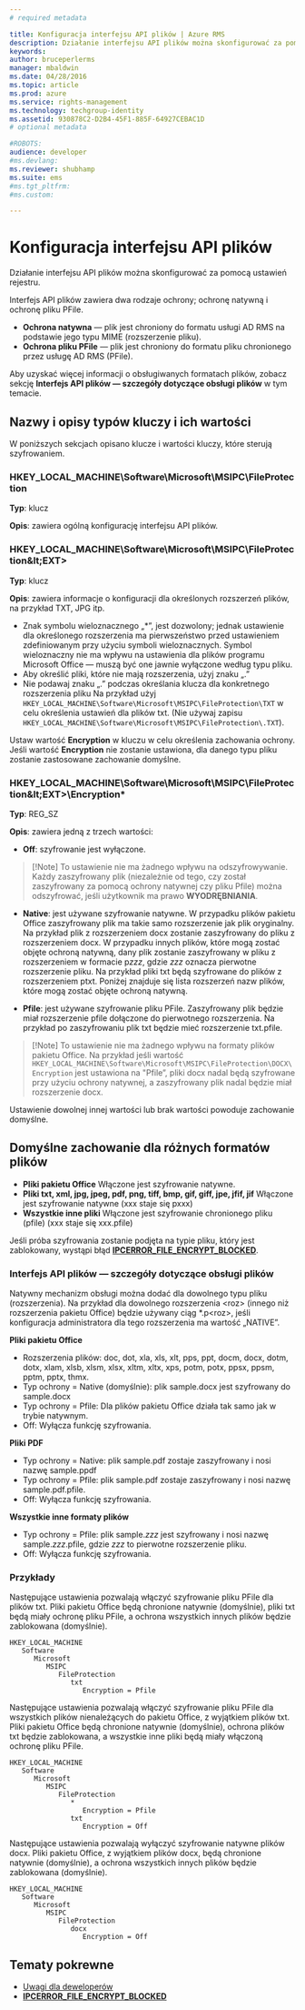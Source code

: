 ```yaml
---
# required metadata

title: Konfiguracja interfejsu API plików | Azure RMS
description: Działanie interfejsu API plików można skonfigurować za pomocą ustawień rejestru.
keywords:
author: bruceperlerms
manager: mbaldwin
ms.date: 04/28/2016
ms.topic: article
ms.prod: azure
ms.service: rights-management
ms.technology: techgroup-identity
ms.assetid: 930878C2-D2B4-45F1-885F-64927CEBAC1D
# optional metadata

#ROBOTS:
audience: developer
#ms.devlang:
ms.reviewer: shubhamp
ms.suite: ems
#ms.tgt_pltfrm:
#ms.custom:

---
```


# Konfiguracja interfejsu API plików


Działanie interfejsu API plików można skonfigurować za pomocą ustawień rejestru.

Interfejs API plików zawiera dwa rodzaje ochrony; ochronę natywną i ochronę pliku PFile.

-   **Ochrona natywna** — plik jest chroniony do formatu usługi AD RMS na podstawie jego typu MIME (rozszerzenie pliku).
-   **Ochrona pliku PFile** — plik jest chroniony do formatu pliku chronionego przez usługę AD RMS (PFile).

Aby uzyskać więcej informacji o obsługiwanych formatach plików, zobacz sekcję **Interfejs API plików — szczegóły dotyczące obsługi plików** w tym temacie.

## Nazwy i opisy typów kluczy i ich wartości

W poniższych sekcjach opisano klucze i wartości kluczy, które sterują szyfrowaniem.

### HKEY_LOCAL_MACHINE\Software\Microsoft\MSIPC\FileProtection

**Typ**: klucz

**Opis**: zawiera ogólną konfigurację interfejsu API plików.

### HKEY_LOCAL_MACHINE\Software\Microsoft\MSIPC\FileProtection\&lt;EXT&gt;

**Typ**: klucz

**Opis**: zawiera informacje o konfiguracji dla określonych rozszerzeń plików, na przykład TXT, JPG itp.

- Znak symbolu wieloznacznego „*”, jest dozwolony; jednak ustawienie dla określonego rozszerzenia ma pierwszeństwo przed ustawieniem zdefiniowanym przy użyciu symboli wieloznacznych. Symbol wieloznaczny nie ma wpływu na ustawienia dla plików programu Microsoft Office — muszą być one jawnie wyłączone według typu pliku.
- Aby określić pliki, które nie mają rozszerzenia, użyj znaku „.”
- Nie podawaj znaku „.” podczas określania klucza dla konkretnego rozszerzenia pliku Na przykład użyj `HKEY_LOCAL_MACHINE\Software\Microsoft\MSIPC\FileProtection\TXT` w celu określenia ustawień dla plików txt. (Nie używaj zapisu `HKEY_LOCAL_MACHINE\Software\Microsoft\MSIPC\FileProtection\.TXT`).

Ustaw wartość **Encryption** w kluczu w celu określenia zachowania ochrony. Jeśli wartość **Encryption** nie zostanie ustawiona, dla danego typu pliku zostanie zastosowane zachowanie domyślne.


### HKEY_LOCAL_MACHINE\Software\Microsoft\MSIPC\FileProtection\&lt;EXT&gt;\Encryption*

**Typ**: REG_SZ

**Opis**: zawiera jedną z trzech wartości:

- **Off**: szyfrowanie jest wyłączone.

> [!Note] To ustawienie nie ma żadnego wpływu na odszyfrowywanie. Każdy zaszyfrowany plik (niezależnie od tego, czy został zaszyfrowany za pomocą ochrony natywnej czy pliku Pfile) można odszyfrować, jeśli użytkownik ma prawo **WYODRĘBNIANIA**.

- **Native**: jest używane szyfrowanie natywne. W przypadku plików pakietu Office zaszyfrowany plik ma takie samo rozszerzenie jak plik oryginalny. Na przykład plik z rozszerzeniem docx zostanie zaszyfrowany do pliku z rozszerzeniem docx. W przypadku innych plików, które mogą zostać objęte ochroną natywną, dany plik zostanie zaszyfrowany w pliku z rozszerzeniem w formacie p*zzz*, gdzie *zzz* oznacza pierwotne rozszerzenie pliku. Na przykład pliki txt będą szyfrowane do plików z rozszerzeniem ptxt. Poniżej znajduje się lista rozszerzeń nazw plików, które mogą zostać objęte ochroną natywną.

- **Pfile**: jest używane szyfrowanie pliku PFile. Zaszyfrowany plik będzie miał rozszerzenie pfile dołączone do pierwotnego rozszerzenia. Na przykład po zaszyfrowaniu plik txt będzie mieć rozszerzenie txt.pfile.


> [!Note] To ustawienie nie ma żadnego wpływu na formaty plików pakietu Office. Na przykład jeśli wartość `HKEY_LOCAL_MACHINE\Software\Microsoft\MSIPC\FileProtection\DOCX\Encryption` jest ustawiona na &quot;Pfile”, pliki docx nadal będą szyfrowane przy użyciu ochrony natywnej, a zaszyfrowany plik nadal będzie miał rozszerzenie docx.

Ustawienie dowolnej innej wartości lub brak wartości powoduje zachowanie domyślne.

## Domyślne zachowanie dla różnych formatów plików

-   **Pliki pakietu Office** Włączone jest szyfrowanie natywne.
-   **Pliki txt, xml, jpg, jpeg, pdf, png, tiff, bmp, gif, giff, jpe, jfif, jif** Włączone jest szyfrowanie natywne (xxx staje się pxxx)
-   **Wszystkie inne pliki** Włączone jest szyfrowanie chronionego pliku (pfile) (xxx staje się xxx.pfile)

Jeśli próba szyfrowania zostanie podjęta na typie pliku, który jest zablokowany, wystąpi błąd [**IPCERROR\_FILE\_ENCRYPT\_BLOCKED**](/rights-management/sdk/2.1/api/win/error%20codes).

### Interfejs API plików — szczegóły dotyczące obsługi plików

Natywny mechanizm obsługi można dodać dla dowolnego typu pliku (rozszerzenia). Na przykład dla dowolnego rozszerzenia &lt;roz&gt; (innego niż rozszerzenia pakietu Office) będzie używany ciąg \*.p&lt;roz&gt;, jeśli konfiguracja administratora dla tego rozszerzenia ma wartość „NATIVE”.

**Pliki pakietu Office**

-   Rozszerzenia plików: doc, dot, xla, xls, xlt, pps, ppt, docm, docx, dotm, dotx, xlam, xlsb, xlsm, xlsx, xltm, xltx, xps, potm, potx, ppsx, ppsm, pptm, pptx, thmx.
-   Typ ochrony = Native (domyślnie): plik sample.docx jest szyfrowany do sample.docx
-   Typ ochrony = Pfile: Dla plików pakietu Office działa tak samo jak w trybie natywnym.
-   Off: Wyłącza funkcję szyfrowania.

**Pliki PDF**

-   Typ ochrony = Native: plik sample.pdf zostaje zaszyfrowany i nosi nazwę sample.ppdf
-   Typ ochrony = Pfile: plik sample.pdf zostaje zaszyfrowany i nosi nazwę sample.pdf.pfile.
-   Off: Wyłącza funkcję szyfrowania.

**Wszystkie inne formaty plików**

-   Typ ochrony = Pfile: plik sample.*zzz* jest szyfrowany i nosi nazwę sample.*zzz*.pfile, gdzie *zzz* to pierwotne rozszerzenie pliku.
-   Off: Wyłącza funkcję szyfrowania.

### Przykłady

Następujące ustawienia pozwalają włączyć szyfrowanie pliku PFile dla plików txt. Pliki pakietu Office będą chronione natywnie (domyślnie), pliki txt będą miały ochronę pliku PFile, a ochrona wszystkich innych plików będzie zablokowana (domyślnie).

```
HKEY_LOCAL_MACHINE
   Software
      Microsoft
         MSIPC
            FileProtection
               txt
                  Encryption = Pfile
```

Następujące ustawienia pozwalają włączyć szyfrowanie pliku PFile dla wszystkich plików nienależących do pakietu Office, z wyjątkiem plików txt. Pliki pakietu Office będą chronione natywnie (domyślnie), ochrona plików txt będzie zablokowana, a wszystkie inne pliki będą miały włączoną ochronę pliku PFile.

```
HKEY_LOCAL_MACHINE
   Software
      Microsoft
         MSIPC
            FileProtection
               *
                  Encryption = Pfile
               txt
                  Encryption = Off
```

Następujące ustawienia pozwalają wyłączyć szyfrowanie natywne plików docx. Pliki pakietu Office, z wyjątkiem plików docx, będą chronione natywnie (domyślnie), a ochrona wszystkich innych plików będzie zablokowana (domyślnie).

```
HKEY_LOCAL_MACHINE
   Software
      Microsoft
         MSIPC
            FileProtection
               docx
                  Encryption = Off
```

## Tematy pokrewne

* [Uwagi dla deweloperów](developer-notes.md)
* [**IPCERROR\_FILE\_ENCRYPT\_BLOCKED**](/rights-management/sdk/2.1/api/win/error%20codes)
 

 


<!--HONumber=Jun16_HO2-->


